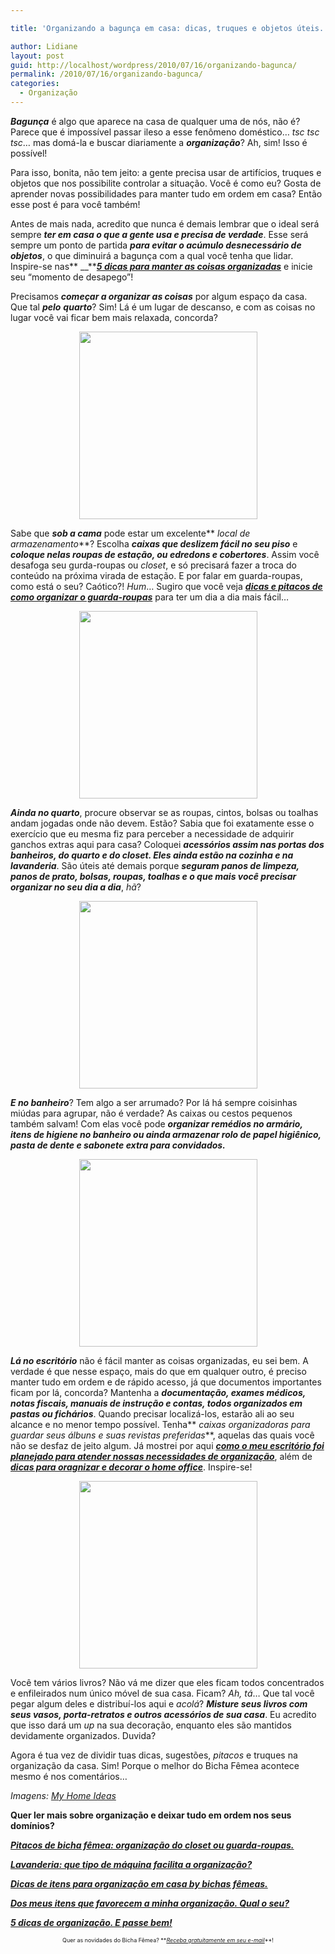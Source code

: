 ```yaml
---

title: 'Organizando a bagunça em casa: dicas, truques e objetos úteis.'

author: Lidiane
layout: post
guid: http://localhost/wordpress/2010/07/16/organizando-bagunca/
permalink: /2010/07/16/organizando-bagunca/
categories:
  - Organização
---
```

**_Bagunça_** é algo que aparece na casa de qualquer uma de nós, não é? Parece que é impossível passar ileso a esse fenômeno doméstico… _tsc tsc tsc_… mas domá-la e buscar diariamente a **_organização_**? Ah, sim! Isso é possível!

Para isso, bonita, não tem jeito: a gente precisa usar de artifícios, truques e objetos que nos possibilite controlar a situação. Você é como eu? Gosta de aprender novas possibilidades para manter tudo em ordem em casa? Então esse post é para você também!<!--more-->

Antes de mais nada, acredito que nunca é demais lembrar que o ideal será sempre **_ter em casa o que a gente usa e precisa de verdade_**. Esse será sempre um ponto de partida **_para evitar o acúmulo desnecessário de objetos_**, o que diminuirá a bagunça com a qual você tenha que lidar. Inspire-se nas** __**[**_5 dicas para manter as coisas organizadas_**](http://www.trololodemulher.com.br/2009/11/10/dicas-organizacao-casa/) e inicie seu “momento de desapego”!

Precisamos **_começar a organizar as coisas_** por algum espaço da casa. Que tal **_pelo_** **_quarto_**? Sim! Lá é um lugar de descanso, e com as coisas no lugar você vai ficar bem mais relaxada, concorda?

<p style="text-align: center;">
  <a href="http://www.trololodemulher.com.br/blog/wp-content/uploads/2010/07/organizacao-sob-a-cama.jpg"><img class="size-medium wp-image-4952 aligncenter" title="organização sob a cama" src="http://www.trololodemulher.com.br/blog/wp-content/uploads/2010/07/organizacao-sob-a-cama-285x300.jpg" alt="" width="285" height="300" /></a>
</p>

Sabe que **_sob a cama_** pode estar um excelente** _local de armazenamento_**? Escolha **_caixas que deslizem fácil no seu piso_** e **_coloque nelas roupas de estação, ou edredons e cobertores_**. Assim você desafoga seu gurda-roupas ou _closet_, e só precisará fazer a troca do conteúdo na próxima virada de estação. E por falar em guarda-roupas, como está o seu? Caótico?! _Hum_… Sugiro que você veja **_[dicas e pitacos de como organizar o guarda-roupas](http://www.trololodemulher.com.br/2010/07/02/organizacao-guarda-roupa/)_** para ter um dia a dia mais fácil…

<p style="text-align: center;">
  <a href="http://www.trololodemulher.com.br/blog/wp-content/uploads/2010/07/organizacao-com-cabides.jpg"><img class="size-medium wp-image-4948 aligncenter" title="organização com cabides" src="http://www.trololodemulher.com.br/blog/wp-content/uploads/2010/07/organizacao-com-cabides-285x300.jpg" alt="" width="285" height="300" /></a>
</p>

**_Ainda no quarto_**, procure observar se as roupas, cintos, bolsas ou toalhas andam jogadas onde não devem. Estão? Sabia que foi exatamente esse o exercício que eu mesma fiz para perceber a necessidade de adquirir ganchos extras aqui para casa? Coloquei **_acessórios assim nas portas dos banheiros, do quarto e do closet. Eles ainda estão na cozinha e na lavanderia_**. São úteis até demais porque **_seguram panos de limpeza, panos de prato, bolsas, roupas, toalhas e o que mais você precisar organizar no seu dia a dia_**, _hã_?

<p style="text-align: center;">
  <a href="http://www.trololodemulher.com.br/blog/wp-content/uploads/2010/07/organizacao-com-pequenas-caixas.jpg"><img class="size-medium wp-image-4951 aligncenter" title="organização com pequenas caixas" src="http://www.trololodemulher.com.br/blog/wp-content/uploads/2010/07/organizacao-com-pequenas-caixas-285x300.jpg" alt="" width="285" height="300" /></a>
</p>

**_E no banheiro_**? Tem algo a ser arrumado? Por lá há sempre coisinhas miúdas para agrupar, não é verdade? As caixas ou cestos pequenos também salvam! Com elas você pode **_organizar remédios no armário, itens de higiene no banheiro ou ainda armazenar rolo de papel higiênico, pasta de dente e sabonete extra para convidados._**

<p style="text-align: center;">
  <a href="http://www.trololodemulher.com.br/blog/wp-content/uploads/2010/07/organizacao-com-caixas-e-pastas-e-ficharios.jpg"><img class="size-medium wp-image-4949 aligncenter" title="organização com caixas e pastas e fichários" src="http://www.trololodemulher.com.br/blog/wp-content/uploads/2010/07/organizacao-com-caixas-e-pastas-e-ficharios-285x300.jpg" alt="" width="285" height="300" /></a>
</p>

**_Lá no escritório_** não é fácil manter as coisas organizadas, eu sei bem. A verdade é que nesse espaço, mais do que em qualquer outro, é preciso manter tudo em ordem e de rápido acesso, já que documentos importantes ficam por lá, concorda? Mantenha a **_documentação, exames médicos, notas fiscais, manuais de instrução e contas, todos organizados em pastas ou fichários_**. Quando precisar localizá-los, estarão ali ao seu alcance e no menor tempo possível. Tenha** _caixas organizadoras para guardar seus álbuns e suas revistas preferidas_**, aquelas das quais você não se desfaz de jeito algum. Já mostrei por aqui **_[como o meu escritório foi planejado para atender nossas necessidades de organização](http://www.trololodemulher.com.br/2010/01/25/projeto-escritorio-home-office/)_**, além de **_[dicas para oragnizar e decorar o home office](http://www.trololodemulher.com.br/2009/10/27/organizacao-escritorio/)_**. Inspire-se!

<p style="text-align: center;">
  <a href="http://www.trololodemulher.com.br/blog/wp-content/uploads/2010/07/organizacao-com-livros.jpg"><img class="size-medium wp-image-4950 aligncenter" title="organização com livros" src="http://www.trololodemulher.com.br/blog/wp-content/uploads/2010/07/organizacao-com-livros-285x300.jpg" alt="" width="285" height="300" /></a>
</p>

Você tem vários livros? Não vá me dizer que eles ficam todos concentrados e enfileirados num único móvel de sua casa. Ficam? _Ah, tá_… Que tal você pegar algum deles e distribuí-los aqui e _acolá_? **_Misture seus livros com seus vasos, porta-retratos e outros acessórios de sua casa_**. Eu acredito que isso dará um _up_ na sua decoração, enquanto eles são mantidos devidamente organizados. Duvida?

Agora é tua vez de dividir tuas dicas, sugestões, _pitacos_ e truques na organização da casa. Sim! Porque o melhor do Bicha Fêmea acontece mesmo é nos comentários…

_Imagens:_ <a href="http://www.myhomeideas.com/" target="_blank"><em>My Home Ideas</em></a>

**Quer ler mais sobre organização e deixar tudo em ordem nos seus domínios?**

**_[Pitacos de bicha fêmea: organização do closet ou guarda-roupas.](http://www.trololodemulher.com.br/2010/07/02/organizacao-guarda-roupa/)_**

**_[Lavanderia: que tipo de máquina facilita a organização?](http://www.trololodemulher.com.br/2010/04/14/organizacao-lavanderia-maquina/)_**

**_[Dicas de itens para organização em casa by bichas fêmeas.](http://www.trololodemulher.com.br/2010/01/21/itens-organizacao-casa/)_**

**_[Dos meus itens que favorecem a minha organização. Qual o seu?](http://www.trololodemulher.com.br/2010/01/19/itens-organizacao-casa-2/)_**

**_[5 dicas de organização. E passe bem!](http://www.trololodemulher.com.br/2009/11/10/dicas-organizacao-casa/)_**

<p style="text-align: center;">
  <span style="font-size: xx-small;">Quer as novidades do Bicha Fêmea? **<em><a href="http://feedburner.google.com/fb/a/mailverify?uri=blogbichafemea&loc=pt_BR">Receba gratuitamente em seu e-mail</a></em>**!</span>
</p>
